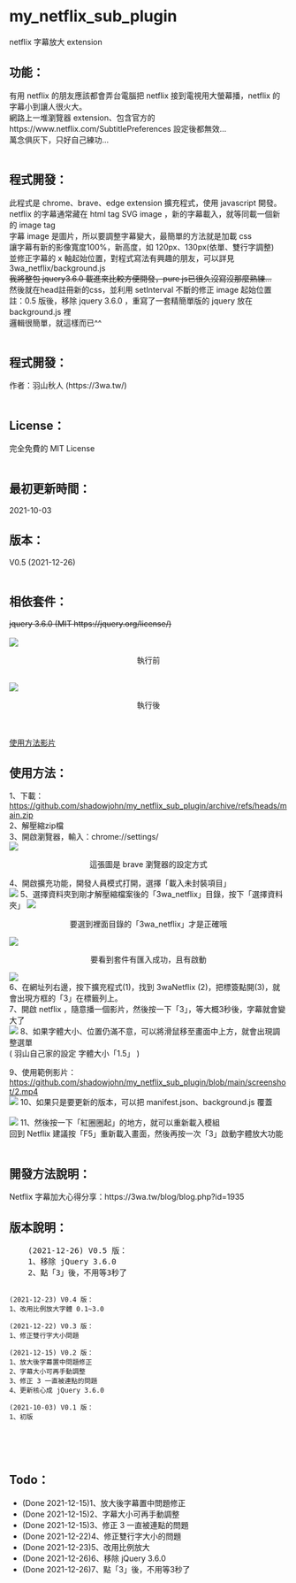 # my_netflix_sub_plugin
netflix 字幕放大 extension

<h2>功能：</h2>
有用 netflix 的朋友應該都會弄台電腦把 netflix 接到電視用大螢幕播，netflix 的字幕小到讓人很火大。<br>
網路上一堆瀏覽器 extension、包含官方的 https://www.netflix.com/SubtitlePreferences 設定後都無效...<br> 
萬念俱灰下，只好自己練功...<br>
<br>
<h2>程式開發：</h2>
此程式是 chrome、brave、edge extension 擴充程式，使用 javascript 開發。<br>
netflix 的字幕通常藏在 html tag SVG image ，新的字幕載入，就等同載一個新的 image tag<br>
字幕 image 是圖片，所以要調整字幕變大，最簡單的方法就是加載 css<br>
讓字幕有新的影像寬度100%，新高度，如 120px、130px(依單、雙行字調整)<br>
並修正字幕的 x 軸起始位置，對程式寫法有興趣的朋友，可以詳見 3wa_netflix/background.js<br>
<s>我將整包 jquery3.6.0 載進來比較方便開發，pure js已很久沒寫沒那麼熟練...</s><br>
然後就在head註冊新的css，並利用 setInterval 不斷的修正 image 起始位置<br>
註：0.5 版後，移除 jquery 3.6.0 ，重寫了一套精簡單版的 jquery 放在 background.js 裡<br>
邏輯很簡單，就這樣而已^^ 
<br>
<br>
<h2>程式開發：</h2>
作者：羽山秋人 (https://3wa.tw/)
<br>
<br>
<h2>License：</h2>
完全免費的 MIT License
<br>
<br>
<h2>最初更新時間：</h2>
2021-10-03
<br>
<h2>版本：</h2>
V0.5 (2021-12-26)
<br><br>
<h2>相依套件：</h2>
<s>jquery 3.6.0 (MIT https://jquery.org/license/)</s>
<br><br>
<img src="screenshot/V02_1.jpg">
<p align="center">執行前</p>
<br>
<img src="screenshot/V02_2.jpg">
<p align="center">執行後</p>
<br>
<br>
<a target="_blank" href="https://github.com/shadowjohn/my_netflix_sub_plugin/blob/main/screenshot/2.mp4">使用方法影片</a>

<h2>使用方法：</h2>

1、下載：https://github.com/shadowjohn/my_netflix_sub_plugin/archive/refs/heads/main.zip
<br>
2、解壓縮zip檔
<br>
3、開啟瀏覽器，輸入：chrome://settings/
<br>
<img src="screenshot/1.png">
<p align="center">這張圖是 brave 瀏覽器的設定方式</p>
4、開啟擴充功能，開發人員模式打開，選擇「載入未封裝項目」
<br>
<img src="screenshot/2.png">
5、選擇資料夾到剛才解壓縮檔案後的「3wa_netflix」目錄，按下「選擇資料夾」
<img src="screenshot/3.png">
<p align="center">要選到裡面目錄的「3wa_netflix」才是正確哦</p>
<img src="screenshot/5.png">
<p align="center">要看到套件有匯入成功，且有啟動</p>
<img src="screenshot/4.png"><br>
6、在網址列右邊，按下擴充程式(1)，找到 3waNetflix (2)，把標簽點開(3)，就會出現方框的「3」在標籤列上。<br>
7、開啟 netflix ，隨意播一個影片，然後按一下「3」，等大概3秒後，字幕就會變大了<br>

<img src="screenshot/V02_2.jpg">
8、如果字體大小、位置仍滿不意，可以將滑鼠移至畫面中上方，就會出現調整選單<br>
( 羽山自己家的設定 字體大小「1.5」 )

9、使用範例影片：<a target="_blank" href="https://github.com/shadowjohn/my_netflix_sub_plugin/blob/main/screenshot/2.mp4">https://github.com/shadowjohn/my_netflix_sub_plugin/blob/main/screenshot/2.mp4</a>
<br>
<img src="screenshot/7.png">
10、如果只是要更新的版本，可以把 manifest.json、background.js 覆蓋<br>
<br>
<img src="screenshot/6.png">
11、然後按一下「紅圈圈起」的地方，就可以重新載入模組<br>
回到 Netflix 建議按「F5」重新載入畫面，然後再按一次「3」啟動字體放大功能
<br>
<br>
<h2>開發方法說明：</h2>
Netflix 字幕加大心得分享：https://3wa.tw/blog/blog.php?id=1935
<br>
<h2>版本說明：</h2>
<pre>
    (2021-12-26) V0.5 版：
    1、移除 jQuery 3.6.0
    2、點「3」後，不用等3秒了
    
    (2021-12-23) V0.4 版：
    1、改用比例放大字體 0.1~3.0
    
    (2021-12-22) V0.3 版：
    1、修正雙行字大小問題
    
    (2021-12-15) V0.2 版：
    1、放大後字幕置中問題修正
    2、字幕大小可再手動調整
    3、修正 3 一直被連點的問題
    4、更新核心成 jQuery 3.6.0
    
    (2021-10-03) V0.1 版：
    1、初版
  
</pre>
<br>  
<h2>Todo：</h2>
<ul>
  <li>(Done 2021-12-15)1、放大後字幕置中問題修正</li>
  <li>(Done 2021-12-15)2、字幕大小可再手動調整</li>
  <li>(Done 2021-12-15)3、修正 3 一直被連點的問題</li>
  <li>(Done 2021-12-22)4、修正雙行字大小的問題</li>
  <li>(Done 2021-12-23)5、改用比例放大</li>
  <li>(Done 2021-12-26)6、移除 jQuery 3.6.0</li>
  <li>(Done 2021-12-26)7、點「3」後，不用等3秒了</li>
</ul>
